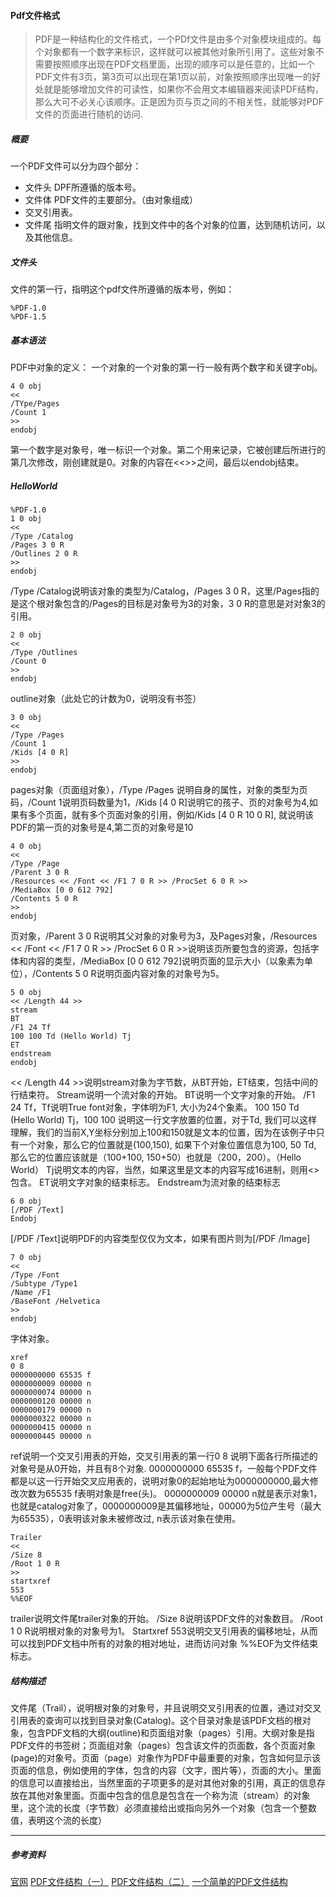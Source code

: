 #### Pdf文件格式
> PDF是一种结构化的文件格式，一个PDf文件是由多个对象模块组成的。每个对象都有一个数字来标识，这样就可以被其他对象所引用了。这些对象不需要按照顺序出现在PDF文档里面，出现的顺序可以是任意的，比如一个PDF文件有3页，第3页可以出现在第1页以前，对象按照顺序出现唯一的好处就是能够增加文件的可读性，如果你不会用文本编辑器来阅读PDF结构，那么大可不必关心该顺序。正是因为页与页之间的不相关性，就能够对PDF文件的页面进行随机的访问.

##### 概要
一个PDF文件可以分为四个部分：
- 文件头 DPF所遵循的版本号。
- 文件体 PDF文件的主要部分。（由对象组成）
- 交叉引用表。
- 文件尾 指明文件的跟对象，找到文件中的各个对象的位置，达到随机访问，以及其他信息。

##### 文件头
文件的第一行，指明这个pdf文件所遵循的版本号，例如：
```
%PDF-1.0
%PDF-1.5
```
#####  基本语法
PDF中对象的定义：
一个对象的一个对象的第一行一般有两个数字和关键字obj。
```
4 0 obj  
<<
/TYpe/Pages
/Count 1
>>
endobj
```
第一个数字是对象号，唯一标识一个对象。第二个用来记录，它被创建后所进行的第几次修改，刚创建就是0。对象的内容在<<>>之间，最后以endobj结束。

##### HelloWorld

```
%PDF-1.0
1 0 obj
<<
/Type /Catalog
/Pages 3 0 R
/Outlines 2 0 R
>>
endobj
```
/Type /Catalog说明该对象的类型为/Catalog，/Pages 3 0 R，这里/Pages指的是这个根对象包含的/Pages的目标是对象号为3的对象，3 0 R的意思是对对象3的引用。
```
2 0 obj
<<
/Type /Outlines
/Count 0
>>
endobj
```
outline对象（此处它的计数为0，说明没有书签）

```
3 0 obj
<<
/Type /Pages
/Count 1
/Kids [4 0 R]
>>
endobj
```
pages对象（页面组对象），/Type /Pages 说明自身的属性，对象的类型为页码，/Count 1说明页码数量为1，/Kids [4 0 R]说明它的孩子、页的对象号为4,如果有多个页面，就有多个页面对象的引用，例如/Kids [4 0 R 10 0 R], 就说明该PDF的第一页的对象号是4,第二页的对象号是10

```
4 0 obj
<<
/Type /Page
/Parent 3 0 R
/Resources << /Font << /F1 7 0 R >> /ProcSet 6 0 R >>
/MediaBox [0 0 612 792]
/Contents 5 0 R
>>
endobj
```
页对象，/Parent 3 0 R说明其父对象的对象号为3，及Pages对象，/Resources << /Font << /F1 7 0 R >> /ProcSet 6 0 R >>说明该页所要包含的资源，包括字体和内容的类型，/MediaBox [0 0 612 792]说明页面的显示大小（以象素为单位），/Contents 5 0 R说明页面内容对象的对象号为5。
```
5 0 obj
<< /Length 44 >>
stream
BT
/F1 24 Tf
100 100 Td (Hello World) Tj
ET
endstream
endobj
```
<< /Length 44 >>说明stream对象为字节数，从BT开始，ET结束，包括中间的行结束符。
Stream说明一个流对象的开始。
BT说明一个文字对象的开始。
/F1 24 Tf，Tf说明True font对象，字体明为F1, 大小为24个象素。
100 150 Td (Hello World) Tj，100 100 说明这一行文字放置的位置，对于Td, 我们可以这样理解，我们的当前X,Y坐标分别加上100和150就是文本的位置，因为在该例子中只有一个对象，那么它的位置就是(100,150), 如果下个对象位置信息为100, 50 Td, 那么它的位置应该就是（100+100, 150+50）也就是（200，200）。（Hello World） Tj说明文本的内容，当然，如果这里是文本的内容写成16进制，则用<>包含。
ET说明文字对象的结束标志。
Endstream为流对象的结束标志
```
6 0 obj
[/PDF /Text]
Endobj
```
[/PDF /Text]说明PDF的内容类型仅仅为文本，如果有图片则为[/PDF /Image]
```
7 0 obj
<<
/Type /Font
/Subtype /Type1
/Name /F1
/BaseFont /Helvetica
>>
endobj
```
字体对象。

```
xref
0 8
0000000000 65535 f
0000000009 00000 n
0000000074 00000 n
0000000120 00000 n
0000000179 00000 n
0000000322 00000 n
0000000415 00000 n
0000000445 00000 n
```
ref说明一个交叉引用表的开始，交叉引用表的第一行0 8 说明下面各行所描述的对象号是从0开始，并且有8个对象.
0000000000 65535 f，一般每个PDF文件都是以这一行开始交叉应用表的，说明对象0的起始地址为0000000000,最大修改次数为65535 f表明对象是free(头)。
0000000009 00000 n就是表示对象1，也就是catalog对象了，0000000009是其偏移地址，00000为5位产生号（最大为65535），0表明该对象未被修改过,  n表示该对象在使用。

```
Trailer
<<
/Size 8
/Root 1 0 R
>>
startxref
553
%%EOF
```
trailer说明文件尾trailer对象的开始。
/Size 8说明该PDF文件的对象数目。
/Root 1 0 R说明根对象的对象号为1。
Startxref 553说明交叉引用表的偏移地址，从而可以找到PDF文档中所有的对象的相对地址，进而访问对象
%%EOF为文件结束标志。


##### 结构描述

文件尾（Trail），说明根对象的对象号，并且说明交叉引用表的位置，通过对交叉引用表的查询可以找到目录对象(Catalog)。这个目录对象是该PDF文档的根对象，包含PDF文档的大纲(outline)和页面组对象（pages）引用。大纲对象是指PDF文件的书签树；页面组对象（pages）包含该文件的页面数，各个页面对象(page)的对象号。页面（page）对象作为PDF中最重要的对象，包含如何显示该页面的信息，例如使用的字体，包含的内容（文字，图片等），页面的大小。里面的信息可以直接给出，当然里面的子项更多的是对其他对象的引用，真正的信息存放在其他对象里面。页面中包含的信息是包含在一个称为流（stream）的对象里，这个流的长度（字节数）必须直接给出或指向另外一个对象（包含一个整数值，表明这个流的长度）

---
##### 参考资料

[官网](http://www.adobe.com/content/dam/acom/en/devnet/acrobat/pdfs/pdf_reference_1-7.pdf)
[PDF文件结构（一）](http://blog.csdn.net/bobob/article/details/4328426)
[PDF文件结构（二）](http://blog.csdn.net/bobob/article/details/4328450)
[一个简单的PDF文件结构](http://blog.csdn.net/pdfMaker/article/details/573990)